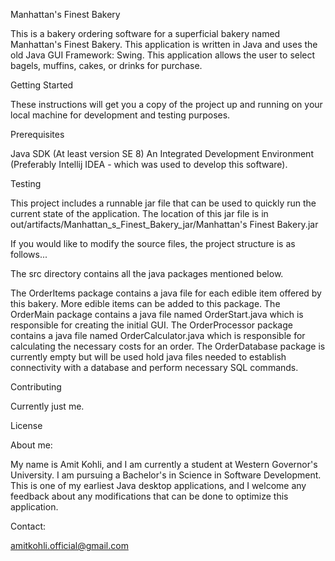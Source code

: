 Manhattan's Finest Bakery

This is a bakery ordering software for a superficial bakery named Manhattan's Finest Bakery. This application is written in Java and uses the old Java GUI Framework: Swing. This application allows the user to select bagels, muffins, cakes, or drinks for purchase.

Getting Started

These instructions will get you a copy of the project up and running on your local machine for development and testing purposes.

Prerequisites

Java SDK (At least version SE 8)
An Integrated Development Environment (Preferably Intellij IDEA - which was used to develop this software).


Testing

This project includes a runnable jar file that can be used to quickly run the current state of the application. The location of this jar file is in out/artifacts/Manhattan_s_Finest_Bakery_jar/Manhattan's Finest Bakery.jar

If you would like to modify the source files, the project structure is as follows...

The src directory contains all the java packages mentioned below.

The OrderItems package contains a java file for each edible item offered by this bakery. More edible items can be added to this package.
The OrderMain package contains a java file named OrderStart.java which is responsible for creating the initial GUI.
The OrderProcessor package contains a java file named OrderCalculator.java which is responsible for calculating the necessary costs for an order.
The OrderDatabase package is currently empty but will be used hold java files needed to establish connectivity with a database and perform necessary SQL commands.

Contributing

Currently just me.

License


About me:

My name is Amit Kohli, and I am currently a student at Western Governor's University. I am pursuing a Bachelor's in Science in Software Development. This is one of my earliest Java desktop applications, and I welcome any feedback about any modifications that can be done to optimize this application.

Contact:

amitkohli.official@gmail.com
